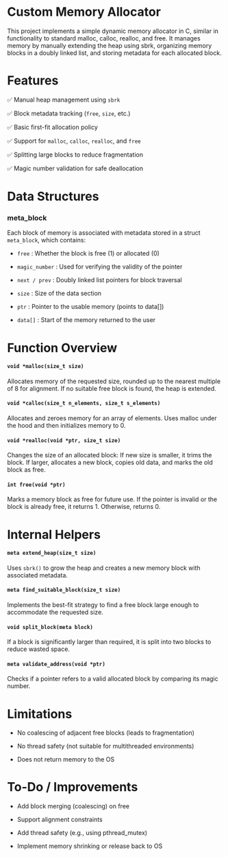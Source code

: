 
# Custom Memory Allocator
This project implements a simple dynamic memory allocator in C, similar in functionality to standard malloc, calloc, realloc, and free. It manages memory by manually extending the heap using sbrk, organizing memory blocks in a doubly linked list, and storing metadata for each allocated block.

# Features
✅ Manual heap management using `sbrk`

✅ Block metadata tracking (`free`, `size`, etc.)

✅ Basic first-fit allocation policy

✅ Support for `malloc`, `calloc`, `realloc`, and `free`

✅ Splitting large blocks to reduce fragmentation

✅ Magic number validation for safe deallocation

# Data Structures
### meta_block
Each block of memory is associated with metadata stored in a struct `meta_block`, which contains:

* `free` : Whether the block is free (1) or allocated (0)

* `magic_number` : Used for verifying the validity of the pointer

* `next / prev` : Doubly linked list pointers for block traversal

* `size` : Size of the data section

* `ptr` : Pointer to the usable memory (points to data[])

* `data[]` : Start of the memory returned to the user

# Function Overview
#### `void *malloc(size_t size)` 
Allocates memory of the requested size, rounded up to the nearest multiple of 8 for alignment. If no suitable free block is found, the heap is extended.

#### `void *calloc(size_t n_elements, size_t s_elements)` 
Allocates and zeroes memory for an array of elements. Uses malloc under the hood and then initializes memory to 0.

#### `void *realloc(void *ptr, size_t size)` 
Changes the size of an allocated block:
If new size is smaller, it trims the block.
If larger, allocates a new block, copies old data, and marks the old block as free.

#### `int free(void *ptr)` 
Marks a memory block as free for future use. If the pointer is invalid or the block is already free, it returns 1. Otherwise, returns 0.

# Internal Helpers
#### `meta extend_heap(size_t size)` 
Uses `sbrk()` to grow the heap and creates a new memory block with associated metadata.

#### `meta find_suitable_block(size_t size)` 
Implements the best-fit strategy to find a free block large enough to accommodate the requested size.

#### `void split_block(meta block)` 
If a block is significantly larger than required, it is split into two blocks to reduce wasted space.

#### `meta validate_address(void *ptr)` 
Checks if a pointer refers to a valid allocated block by comparing its magic number.

# Limitations
* No coalescing of adjacent free blocks (leads to fragmentation)

* No thread safety (not suitable for multithreaded environments)

* Does not return memory to the OS

# To-Do / Improvements
* Add block merging (coalescing) on free

* Support alignment constraints

* Add thread safety (e.g., using pthread_mutex)

* Implement memory shrinking or release back to OS
